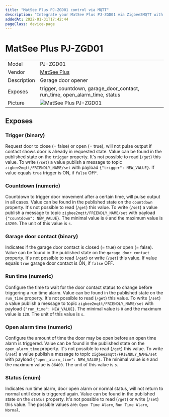 ```yaml
---
title: "MatSee Plus PJ-ZGD01 control via MQTT"
description: "Integrate your MatSee Plus PJ-ZGD01 via Zigbee2MQTT with whatever smart home infrastructure you are using without the vendor's bridge or gateway."
addedAt: 2022-01-31T17:42:44
pageClass: device-page
---
```


<!-- !!!! -->
<!-- ATTENTION: This file is auto-generated through docgen! -->
<!-- You can only edit the "Notes"-Section between the two comment lines "Notes BEGIN" and "Notes END". -->
<!-- Do not use h1 or h2 heading within "## Notes"-Section. -->
<!-- !!!! -->

# MatSee Plus PJ-ZGD01

|     |     |
|-----|-----|
| Model | PJ-ZGD01  |
| Vendor  | [MatSee Plus](/supported-devices/#v=MatSee%20Plus)  |
| Description | Garage door opener |
| Exposes | trigger, countdown, garage_door_contact, run_time, open_alarm_time, status |
| Picture | ![MatSee Plus PJ-ZGD01](https://www.zigbee2mqtt.io/images/devices/PJ-ZGD01.png) |


<!-- Notes BEGIN: You can edit here. Add "## Notes" headline if not already present. -->


<!-- Notes END: Do not edit below this line -->




## Exposes

### Trigger (binary)
Request door to close (= false) or open (= true), will not pulse output if contact shows door is already in requested state.
Value can be found in the published state on the `trigger` property.
It's not possible to read (`/get`) this value.
To write (`/set`) a value publish a message to topic `zigbee2mqtt/FRIENDLY_NAME/set` with payload `{"trigger": NEW_VALUE}`.
If value equals `true` trigger is ON, if `false` OFF.

### Countdown (numeric)
Countdown to trigger door movement after a certain time, will pulse output in all cases.
Value can be found in the published state on the `countdown` property.
It's not possible to read (`/get`) this value.
To write (`/set`) a value publish a message to topic `zigbee2mqtt/FRIENDLY_NAME/set` with payload `{"countdown": NEW_VALUE}`.
The minimal value is `0` and the maximum value is `43200`.
The unit of this value is `s`.

### Garage door contact (binary)
Indicates if the garage door contact is closed (= true) or open (= false).
Value can be found in the published state on the `garage_door_contact` property.
It's not possible to read (`/get`) or write (`/set`) this value.
If value equals `true` garage door contact is ON, if `false` OFF.

### Run time (numeric)
Configure the time to wait for the door contact status to change before triggering a run time alarm.
Value can be found in the published state on the `run_time` property.
It's not possible to read (`/get`) this value.
To write (`/set`) a value publish a message to topic `zigbee2mqtt/FRIENDLY_NAME/set` with payload `{"run_time": NEW_VALUE}`.
The minimal value is `0` and the maximum value is `120`.
The unit of this value is `s`.

### Open alarm time (numeric)
Configure the amount of time the door may be open before an open time alarm is triggered.
Value can be found in the published state on the `open_alarm_time` property.
It's not possible to read (`/get`) this value.
To write (`/set`) a value publish a message to topic `zigbee2mqtt/FRIENDLY_NAME/set` with payload `{"open_alarm_time": NEW_VALUE}`.
The minimal value is `0` and the maximum value is `86400`.
The unit of this value is `s`.

### Status (enum)
Indicates run time alarm, door open alarm or normal status, will not return to normal until door is triggered again.
Value can be found in the published state on the `status` property.
It's not possible to read (`/get`) or write (`/set`) this value.
The possible values are: `Open Time Alarm`, `Run Time Alarm`, `Normal`.

